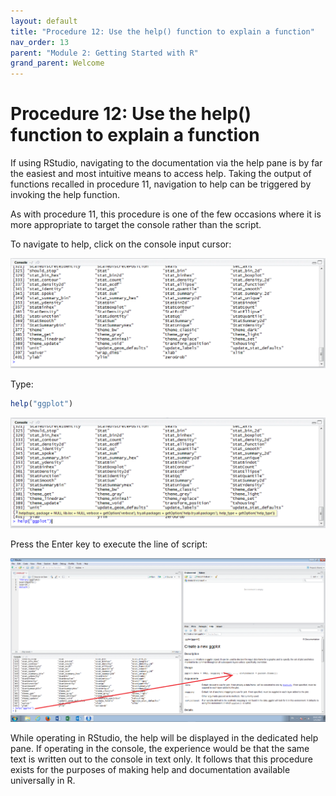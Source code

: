 ```yaml
---
layout: default
title: "Procedure 12: Use the help() function to explain a function"
nav_order: 13
parent: "Module 2: Getting Started with R"
grand_parent: Welcome
---
```


# Procedure 12: Use the help() function to explain a function

If using RStudio, navigating to the documentation via the help pane is by far the easiest and most intuitive means to access help.  Taking the output of functions recalled in procedure 11,  navigation to help can be triggered by invoking the help function.

As with procedure 11,  this procedure is one of the few occasions where it is more appropriate to target the console rather than the script.

To navigate to help,  click on the console input cursor:

![img.png](img.png)

Type:

``` r
help("ggplot")
```

![img_1.png](img_1.png)

Press the Enter key to execute the line of script:

![img_2.png](img_2.png)

While operating in RStudio,  the help will be displayed in the dedicated help pane.  If operating in the console,  the experience would be that the same text is written out to the console in text only.  It follows that this procedure exists for the purposes of making help and documentation available universally in R.